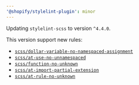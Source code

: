 ```yaml
---
'@shopify/stylelint-plugin': minor
---
```


Updating `stylelint-scss` to version `^4.4.0`.

This version support new rules:

- [`scss/dollar-variable-no-namespaced-assignment`](https://github.com/stylelint-scss/stylelint-scss/blob/master/src/rules/dollar-variable-no-namespaced-assignment/README.md)
- [`scss/at-use-no-unnamespaced`](https://github.com/stylelint-scss/stylelint-scss/blob/master/src/rules/at-use-no-unnamespaced/README.md)
- [`scss/function-no-unknown`](https://github.com/stylelint-scss/stylelint-scss/blob/master/src/rules/function-no-unknown/README.md)
- [`scss/at-import-partial-extension`](https://github.com/stylelint-scss/stylelint-scss/blob/master/src/rules/at-import-partial-extension/README.md)
- [`scss/at-rule-no-unknown`](https://github.com/stylelint-scss/stylelint-scss/blob/master/src/rules/at-rule-no-unknown/README.md)
